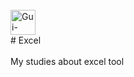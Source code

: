 <div style="display: inline_block"><br>
<img align="center" alt="Gui-excel" height="40" width="40" src="https://upload.wikimedia.org/wikipedia/commons/3/34/Microsoft_Office_Excel_%282019%E2%80%93present%29.svg">
</div>
 # Excel

<br>
<br>
 My studies about excel tool
 
